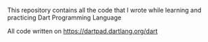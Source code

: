 This repository contains all the code that I wrote while learning and practicing Dart Programming Language

All code written on https://dartpad.dartlang.org/dart
